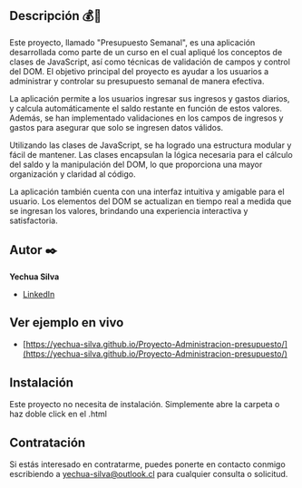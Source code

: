 ## Descripción 💰📅

Este proyecto, llamado "Presupuesto Semanal", es una aplicación desarrollada como parte de un curso en el cual apliqué los conceptos de clases de JavaScript, así como técnicas de validación de campos y control del DOM. El objetivo principal del proyecto es ayudar a los usuarios a administrar y controlar su presupuesto semanal de manera efectiva.

La aplicación permite a los usuarios ingresar sus ingresos y gastos diarios, y calcula automáticamente el saldo restante en función de estos valores. Además, se han implementado validaciones en los campos de ingresos y gastos para asegurar que solo se ingresen datos válidos.

Utilizando las clases de JavaScript, se ha logrado una estructura modular y fácil de mantener. Las clases encapsulan la lógica necesaria para el cálculo del saldo y la manipulación del DOM, lo que proporciona una mayor organización y claridad al código.

La aplicación también cuenta con una interfaz intuitiva y amigable para el usuario. Los elementos del DOM se actualizan en tiempo real a medida que se ingresan los valores, brindando una experiencia interactiva y satisfactoria.

## Autor ✒️
**Yechua Silva**

* [LinkedIn](https://www.linkedin.com/in/yechua-silva/)

## Ver ejemplo en vivo 
- [https://yechua-silva.github.io/Proyecto-Administracion-presupuesto/](https://yechua-silva.github.io/Proyecto-Administracion-presupuesto/)

## Instalación 
Este proyecto no necesita de instalación. Simplemente abre la carpeta o haz doble click en el .html
  
## Contratación
Si estás interesado en contratarme, puedes ponerte en contacto conmigo escribiendo a yechua-silva@outlook.cl para cualquier consulta o solicitud.



